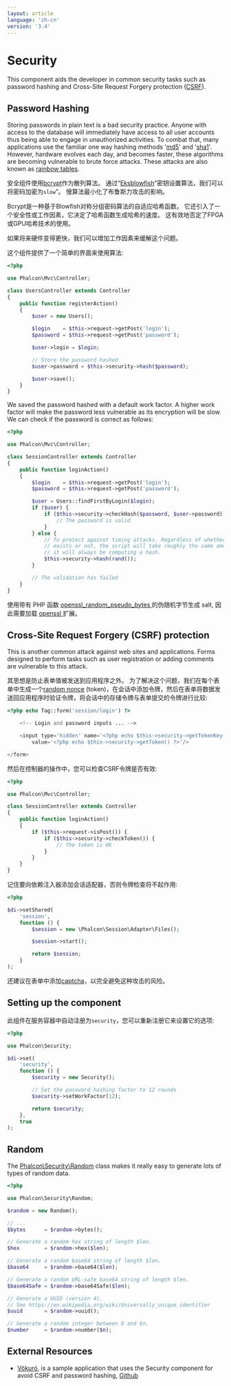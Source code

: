 ```yaml
---
layout: article
language: 'zh-cn'
version: '3.4'
---
```


<a name='overview'></a>

# Security

This component aids the developer in common security tasks such as password hashing and Cross-Site Request Forgery protection ([CSRF](https://en.wikipedia.org/wiki/Cross-site_request_forgery)).

<a name='hashing'></a>

## Password Hashing

Storing passwords in plain text is a bad security practice. Anyone with access to the database will immediately have access to all user accounts thus being able to engage in unauthorized activities. To combat that, many applications use the familiar one way hashing methods '[md5](http://php.net/manual/en/function.md5.php)' and '[sha1](http://php.net/manual/en/function.sha1.php)'. However, hardware evolves each day, and becomes faster, these algorithms are becoming vulnerable to brute force attacks. These attacks are also known as [rainbow tables](http://en.wikipedia.org/wiki/Rainbow_table).

安全组件使用[bcrypt](http://en.wikipedia.org/wiki/Bcrypt)作为散列算法。 通过“[Eksblowfish](http://en.wikipedia.org/wiki/Bcrypt#Algorithm)”密钥设置算法，我们可以将密码加密为`slow`”。 慢算法最小化了布鲁斯力攻击的影响。

Bcrypt是一种基于Blowfish对称分组密码算法的自适应哈希函数。 它还引入了一个安全性或工作因素，它决定了哈希函数生成哈希的速度。 这有效地否定了FPGA或GPU哈希技术的使用。

如果将来硬件变得更快，我们可以增加工作因素来缓解这个问题。

这个组件提供了一个简单的界面来使用算法:

```php
<?php

use Phalcon\Mvc\Controller;

class UsersController extends Controller
{
    public function registerAction()
    {
        $user = new Users();

        $login    = $this->request->getPost('login');
        $password = $this->request->getPost('password');

        $user->login = $login;

        // Store the password hashed
        $user->password = $this->security->hash($password);

        $user->save();
    }
}
```

We saved the password hashed with a default work factor. A higher work factor will make the password less vulnerable as its encryption will be slow. We can check if the password is correct as follows:

```php
<?php

use Phalcon\Mvc\Controller;

class SessionController extends Controller
{
    public function loginAction()
    {
        $login    = $this->request->getPost('login');
        $password = $this->request->getPost('password');

        $user = Users::findFirstByLogin($login);
        if ($user) {
            if ($this->security->checkHash($password, $user->password)) {
                // The password is valid
            }
        } else {
            // To protect against timing attacks. Regardless of whether a user
            // exists or not, the script will take roughly the same amount as
            // it will always be computing a hash.
            $this->security->hash(rand());
        }

        // The validation has failed
    }
}
```

使用带有 PHP 函数 [ openssl_random_pseudo_bytes ](http://php.net/manual/en/function.openssl-random-pseudo-bytes.php) 的伪随机字节生成 salt, 因此需要加载 [ openssl ](http://php.net/manual/en/book.openssl.php) 扩展。

<a name='csrf'></a>

## Cross-Site Request Forgery (CSRF) protection

This is another common attack against web sites and applications. Forms designed to perform tasks such as user registration or adding comments are vulnerable to this attack.

其思想是防止表单值被发送到应用程序之外。 为了解决这个问题，我们在每个表单中生成一个[random nonce](http://en.wikipedia.org/wiki/Cryptographic_nonce) (token)，在会话中添加令牌，然后在表单将数据发送回应用程序时验证令牌，将会话中的存储令牌与表单提交的令牌进行比较:

```php
<?php echo Tag::form('session/login') ?>

    <!-- Login and password inputs ... -->

    <input type='hidden' name='<?php echo $this->security->getTokenKey() ?>'
        value='<?php echo $this->security->getToken() ?>'/>

</form>
```

然后在控制器的操作中，您可以检查CSRF令牌是否有效:

```php
<?php

use Phalcon\Mvc\Controller;

class SessionController extends Controller
{
    public function loginAction()
    {
        if ($this->request->isPost()) {
            if ($this->security->checkToken()) {
                // The token is OK
            }
        }
    }
}
```

记住要向依赖注入器添加会话适配器，否则令牌检查将不起作用:

```php
<?php

$di->setShared(
    'session',
    function () {
        $session = new \Phalcon\Session\Adapter\Files();

        $session->start();

        return $session;
    }
);
```

还建议在表单中添加[captcha](http://www.google.com/recaptcha)，以完全避免这种攻击的风险。

<a name='setup'></a>

## Setting up the component

此组件在服务容器中自动注册为`security`，您可以重新注册它来设置它的选项:

```php
<?php

use Phalcon\Security;

$di->set(
    'security',
    function () {
        $security = new Security();

        // Set the password hashing factor to 12 rounds
        $security->setWorkFactor(12);

        return $security;
    },
    true
);
```

<a name='random'></a>

## Random

The [Phalcon\Security\Random](api/Phalcon_Security_Random) class makes it really easy to generate lots of types of random data.

```php
<?php

use Phalcon\Security\Random;

$random = new Random();

// ...
$bytes      = $random->bytes();

// Generate a random hex string of length $len.
$hex        = $random->hex($len);

// Generate a random base64 string of length $len.
$base64     = $random->base64($len);

// Generate a random URL-safe base64 string of length $len.
$base64Safe = $random->base64Safe($len);

// Generate a UUID (version 4).
// See https://en.wikipedia.org/wiki/Universally_unique_identifier
$uuid       = $random->uuid();

// Generate a random integer between 0 and $n.
$number     = $random->number($n);
```

<a name='resources'></a>

## External Resources

* [Vökuró](https://vokuro.phalconphp.com), is a sample application that uses the Security component for avoid CSRF and password hashing, [Github](https://github.com/phalcon/vokuro)